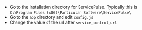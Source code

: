 
 * Go to the installation directory for ServicePulse. Typically this is `C:\Program Files (x86)\Particular Software\ServicePulse\`
 * Go to the `app` directory and edit `config.js`
 * Change the value of the url after `service_control_url`
